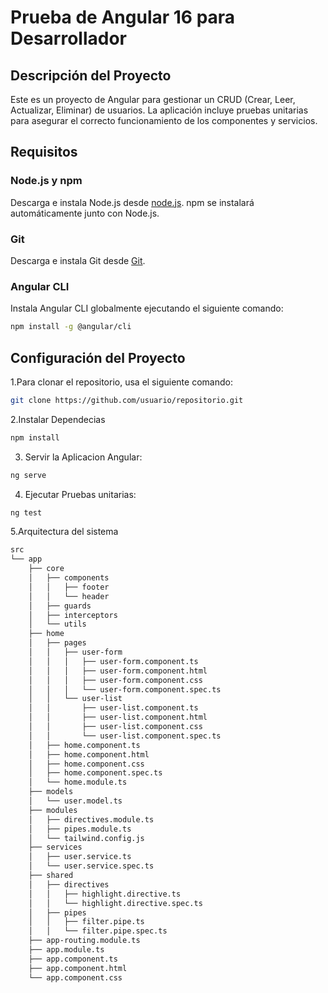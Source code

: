 # Prueba de Angular 16 para Desarrollador

## Descripción del Proyecto

Este es un proyecto de Angular para gestionar un CRUD (Crear, Leer, Actualizar, Eliminar) de usuarios. La aplicación incluye pruebas unitarias para asegurar el correcto funcionamiento de los componentes y servicios.

## Requisitos

### Node.js y npm

Descarga e instala Node.js desde [node.js](https://nodejs.org/). npm se instalará automáticamente junto con Node.js.

### Git

Descarga e instala Git desde [Git](https://git-scm.com/).

### Angular CLI

Instala Angular CLI globalmente ejecutando el siguiente comando:

 ```bash    
npm install -g @angular/cli
 ```
## Configuración del Proyecto

1.Para clonar el repositorio, usa el siguiente comando:

```bash
git clone https://github.com/usuario/repositorio.git
```

2.Instalar Dependecias
```bash
npm install
```
3. Servir la Aplicacion Angular:
```bash
ng serve
```
4. Ejecutar Pruebas unitarias:
 ```bash
ng test
```

5.Arquitectura del sistema
```bash
src
└── app
    ├── core
    │   ├── components
    │   │   ├── footer
    │   │   └── header
    │   ├── guards
    │   ├── interceptors
    │   └── utils
    ├── home
    │   ├── pages
    │   │   ├── user-form
    │   │   │   ├── user-form.component.ts
    │   │   │   ├── user-form.component.html
    │   │   │   ├── user-form.component.css
    │   │   │   └── user-form.component.spec.ts
    │   │   └── user-list
    │   │       ├── user-list.component.ts
    │   │       ├── user-list.component.html
    │   │       ├── user-list.component.css
    │   │       └── user-list.component.spec.ts
    │   ├── home.component.ts
    │   ├── home.component.html
    │   ├── home.component.css
    │   ├── home.component.spec.ts
    │   └── home.module.ts
    ├── models
    │   └── user.model.ts
    ├── modules
    │   ├── directives.module.ts
    │   ├── pipes.module.ts
    │   └── tailwind.config.js
    ├── services
    │   ├── user.service.ts
    │   └── user.service.spec.ts
    ├── shared
    │   ├── directives
    │   │   ├── highlight.directive.ts
    │   │   └── highlight.directive.spec.ts
    │   ├── pipes
    │   │   ├── filter.pipe.ts
    │   │   └── filter.pipe.spec.ts
    ├── app-routing.module.ts
    ├── app.module.ts
    ├── app.component.ts
    ├── app.component.html
    └── app.component.css

```


 
